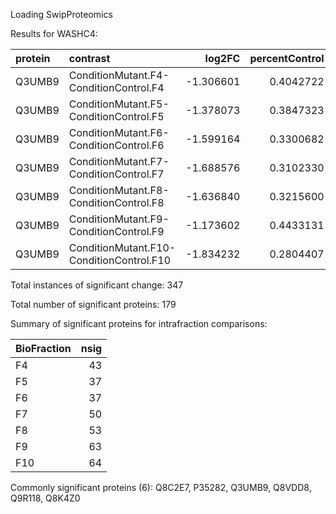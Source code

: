 Loading SwipProteomics

Results for WASHC4:


|protein |contrast                                 |    log2FC| percentControl| Pvalue| Tstatistic|        SE|       DF|isSingular |
|:-------|:----------------------------------------|---------:|--------------:|------:|----------:|---------:|--------:|:----------|
|Q3UMB9  |ConditionMutant.F4-ConditionControl.F4   | -1.306601|      0.4042722|      0|  -8.618699| 0.1516008| 1131.275|FALSE      |
|Q3UMB9  |ConditionMutant.F5-ConditionControl.F5   | -1.378073|      0.3847323|      0|  -9.090148| 0.1516008| 1131.275|FALSE      |
|Q3UMB9  |ConditionMutant.F6-ConditionControl.F6   | -1.599164|      0.3300682|      0| -10.548521| 0.1516008| 1131.275|FALSE      |
|Q3UMB9  |ConditionMutant.F7-ConditionControl.F7   | -1.688576|      0.3102330|      0| -11.138308| 0.1516008| 1131.275|FALSE      |
|Q3UMB9  |ConditionMutant.F8-ConditionControl.F8   | -1.636840|      0.3215600|      0| -10.797045| 0.1516008| 1131.275|FALSE      |
|Q3UMB9  |ConditionMutant.F9-ConditionControl.F9   | -1.173602|      0.4433131|      0|  -7.741401| 0.1516008| 1131.275|FALSE      |
|Q3UMB9  |ConditionMutant.F10-ConditionControl.F10 | -1.834232|      0.2804407|      0| -12.099099| 0.1516008| 1131.275|FALSE      |

Total instances of significant change: 347

Total number of significant proteins: 179

Summary of significant proteins for intrafraction comparisons:


|BioFraction    | nsig|
|:--------------|----:|
|F4  |   43|
|F5  |   37|
|F6  |   37|
|F7  |   50|
|F8  |   53|
|F9  |   63|
|F10 |   64|

Commonly significant proteins (6): Q8C2E7, P35282, Q3UMB9, Q8VDD8, Q9R118, Q8K4Z0
